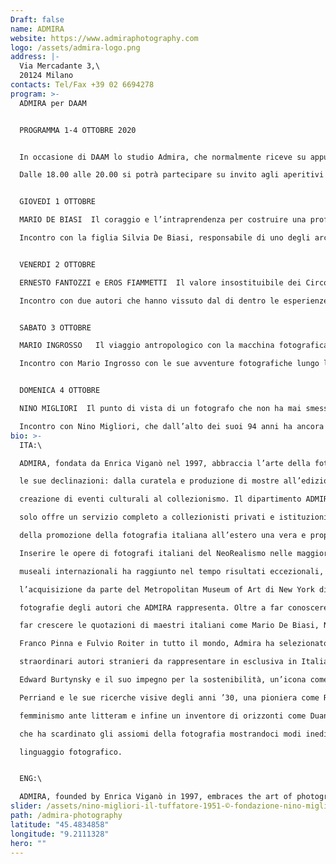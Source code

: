 ```yaml
---
Draft: false
name: ADMIRA
website: https://www.admiraphotography.com
logo: /assets/admira-logo.png
address: |-
  Via Mercadante 3,\
  20124 Milano
contacts: Tel/Fax +39 02 6694278
program: >-
  ADMIRA per DAAM


  PROGRAMMA 1-4 OTTOBRE 2020


  In occasione di DAAM lo studio Admira, che normalmente riceve su appuntamento, ha organizzato delle aperture speciali. Dall’1 al 4 ottobre gli spazi di Admira saranno aperti al pubblico dalle 15.00 alle 21.00 con un ricco programma di incontri e proiezioni e con la possibilità di scoprire i tesori del nostro archivio.

  Dalle 18.00 alle 20.00 si potrà partecipare su invito agli aperitivi con i protagonisti della fotografia italiana del dopoguerra, che commenteranno personalmente le loro opere proiettate su grande schermo e risponderanno alle curiosità dei loro collezionisti in un’atmosfera informale (e sempre ben protetta).


  GIOVEDI 1 OTTOBRE

  MARIO DE BIASI  Il coraggio e l’intraprendenza per costruire una professione nel fotogiornalismo e nell’arte.

  Incontro con la figlia Silvia De Biasi, responsabile di uno degli archivi più vasti e affascinanti d’Italia, che conserva le fotografie scattate nelle diverse fasi della carriera di Mario De Biasi: dalle prime immagini del periodo neorealista ai numerosi e scapestrati reportage realizzati in trent’anni di servizio al settimanale Epoca, fino alle sue poetiche interpretazioni della natura.


  VENERDI 2 OTTOBRE

  ERNESTO FANTOZZI e EROS FIAMMETTI  Il valore insostituibile dei Circoli Fotografici per la storia della fotografia italiana.

  Incontro con due autori che hanno vissuto dal di dentro le esperienze dei circoli, luoghi al centro del dibattito sulla fotografia e stimolo per fotoamatori e futuri professionisti. Entrambi i fotografi saranno presenti per approfondire il loro racconto visivo dell’Italia in trasformazione e spiegare il fenomeno di club come il Circolo Fotografico Milanese e il CineFotoClub di Brescia.


  SABATO 3 OTTOBRE

  MARIO INGROSSO   Il viaggio antropologico con la macchina fotografica in quell’Italia ancora senza autostrade. 

  Incontro con Mario Ingrosso con le sue avventure fotografiche lungo la penisola italiana e le incursioni nella sua Milano . Ingegnoso e guidato da una vera passione per la fotografia e per l’essere umano, Mario si è spinto oltre le storie e oltre i luoghi, cercando di cogliere qualcosa di originale, sempre con audacia e, a volte, un po’ di incoscienza, alimentando un ventaglio di spassosi aneddoti.


  DOMENICA 4 OTTOBRE

  NINO MIGLIORI  Il punto di vista di un fotografo che non ha mai smesso di sperimentare con il linguaggio fotografico e la materia.

  Incontro con Nino Migliori, che dall’alto dei suoi 94 anni ha ancora da insegnare a tutti noi come liberare l’immaginazione e osare oltre i confini del conosciuto. Dagli inizi legati a una fotografia realista, socialmente necessaria nel dopoguerra italiano, alle innumerevoli ricerche concettuali e agli esperimenti on e off camera, Migliori è sempre stato partecipe del suo tempo e della società in continuo cambiamento.
bio: >-
  ITA:\

  ADMIRA, fondata da Enrica Viganò nel 1997, abbraccia l’arte della fotografia in tutte

  le sue declinazioni: dalla curatela e produzione di mostre all’edizione di libri, dalla

  creazione di eventi culturali al collezionismo. Il dipartimento ADMIRA FineArt non

  solo offre un servizio completo a collezionisti privati e istituzioni pubbliche, ma fa

  della promozione della fotografia italiana all’estero una vera e propria mission.

  Inserire le opere di fotografi italiani del NeoRealismo nelle maggiori collezioni

  museali internazionali ha raggiunto nel tempo risultati eccezionali, come

  l’acquisizione da parte del Metropolitan Museum of Art di New York di ben 93

  fotografie degli autori che ADMIRA rappresenta. Oltre a far conoscere all’estero e a

  far crescere le quotazioni di maestri italiani come Mario De Biasi, Nino Migliori,

  Franco Pinna e Fulvio Roiter in tutto il mondo, Admira ha selezionato alcuni

  straordinari autori stranieri da rappresentare in esclusiva in Italia: una star come

  Edward Burtynsky e il suo impegno per la sostenibilità, un’icona come Charlotte

  Perriand e le sue ricerche visive degli anni ’30, una pioniera come Ruth Orkin e il suo

  femminismo ante litteram e infine un inventore di orizzonti come Duane Michals,

  che ha scardinato gli assiomi della fotografia mostrandoci modi inediti di utilizzare il

  linguaggio fotografico.


  ENG:\

  ADMIRA, founded by Enrica Viganò in 1997, embraces the art of photography in all its forms: from curating and producing exhibitions to publishing books, creating cultural events and collecting. The ADMIRA FineArt department not only offers a complete service to private collectors and public institutions, but makes the promotion of Italian photography abroad a real mission. Inserting the works of Italian NeoRealism photographers in the major international museum collections has achieved exceptional results over time, such as the acquisition by the Metropolitan Museum of Art in New York of as many as 93 photographs of the authors that ADMIRA represents. In addition to bring abroad Italian masters such as Mario De Biasi, Nino Best, Franco Pinna and Fulvio Roiter while keeping their market value strong, Admira has selected some extraordinary foreign authors to be represented exclusively in Italy: a star like Edward Burtynsky and his commitment to sustainability, an icon like Charlotte Perriand and his visual research from the 1930s, a pioneer like Ruth Orkin and her ante litteram feminism and finally an inventor of horizons like Duane Michals, who unhinged the axioms of photography showing us new ways of using photographic language.
slider: /assets/nino-migliori-il-tuffatore-1951-©-fondazione-nino-migliori.jpg
path: /admira-photography
latitude: "45.4834858"
longitude: "9.2111328"
hero: ""
---
```

